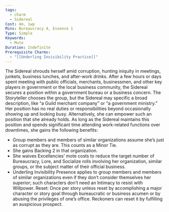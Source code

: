 ```yaml
---
tags:
  - charm
  - Sidereal
Cost: 4m, 1wp
Mins: Bureaucracy 4, Essence 1
Type: Simple
Keywords:
  - Mute
Duration: Indefinite
Prerequisite Charms:
  - "[[Underling Invisibility Practice]]"
---
```

The Sidereal shrouds herself amid corruption, hunting iniquity in meetings, junkets, business lunches, and after-work drinks. After a few hours or days spent meeting with public officials, merchants, businessmen, and other key players in government or the local business community, the Sidereal secures a position within a government bureau or a business concern. The Storyteller chooses the group, but the Sidereal may specific a broad description, like “a Guild merchant company” or “a government ministry.” Her position has no real duties or responsibilities beyond occasionally showing up and looking busy. Alternatively, she can empower such an position that she already holds. As long as the Sidereal maintains this position and spends significant time attending work-related functions over downtimes, she gains the following benefits: 
-  Group members and members of similar organizations assume she’s just as corrupt as they are. This counts as a Minor Tie. 
-  She gains Backing 2 in that organization. 
-  She waives Excellencies’ mote costs to reduce the target number of Bureaucracy, Lore, and Socialize rolls involving her organization, similar groups, or the subject matter of their official business. 
-  Underling Invisibility Presence applies to group members and members of similar organizations even if they don’t consider themselves her superior; such characters don’t need an Intimacy to resist with Willpower. Reset: Once per story unless reset by accomplishing a major character or story goal through bureaucratic or business acumen or by abusing the privileges of one’s office. Reckoners can reset it by fulfilling an auspicious prospect.